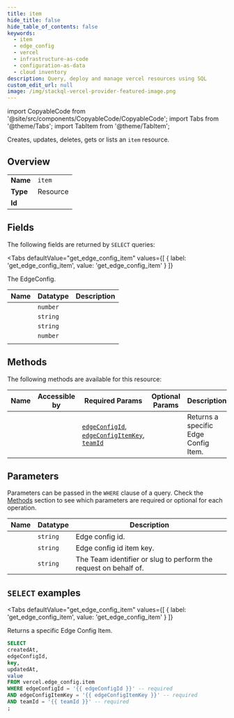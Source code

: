 ```yaml
--- 
title: item
hide_title: false
hide_table_of_contents: false
keywords:
  - item
  - edge_config
  - vercel
  - infrastructure-as-code
  - configuration-as-data
  - cloud inventory
description: Query, deploy and manage vercel resources using SQL
custom_edit_url: null
image: /img/stackql-vercel-provider-featured-image.png
---
```


import CopyableCode from '@site/src/components/CopyableCode/CopyableCode';
import Tabs from '@theme/Tabs';
import TabItem from '@theme/TabItem';

Creates, updates, deletes, gets or lists an <code>item</code> resource.

## Overview
<table><tbody>
<tr><td><b>Name</b></td><td><code>item</code></td></tr>
<tr><td><b>Type</b></td><td>Resource</td></tr>
<tr><td><b>Id</b></td><td><CopyableCode code="vercel.edge_config.item" /></td></tr>
</tbody></table>

## Fields

The following fields are returned by `SELECT` queries:

<Tabs
    defaultValue="get_edge_config_item"
    values={[
        { label: 'get_edge_config_item', value: 'get_edge_config_item' }
    ]}
>
<TabItem value="get_edge_config_item">

The EdgeConfig.

<table>
<thead>
    <tr>
    <th>Name</th>
    <th>Datatype</th>
    <th>Description</th>
    </tr>
</thead>
<tbody>
<tr>
    <td><CopyableCode code="createdAt" /></td>
    <td><code>number</code></td>
    <td></td>
</tr>
<tr>
    <td><CopyableCode code="edgeConfigId" /></td>
    <td><code>string</code></td>
    <td></td>
</tr>
<tr>
    <td><CopyableCode code="key" /></td>
    <td><code>string</code></td>
    <td></td>
</tr>
<tr>
    <td><CopyableCode code="updatedAt" /></td>
    <td><code>number</code></td>
    <td></td>
</tr>
<tr>
    <td><CopyableCode code="value" /></td>
    <td><code></code></td>
    <td></td>
</tr>
</tbody>
</table>
</TabItem>
</Tabs>

## Methods

The following methods are available for this resource:

<table>
<thead>
    <tr>
    <th>Name</th>
    <th>Accessible by</th>
    <th>Required Params</th>
    <th>Optional Params</th>
    <th>Description</th>
    </tr>
</thead>
<tbody>
<tr>
    <td><a href="#get_edge_config_item"><CopyableCode code="get_edge_config_item" /></a></td>
    <td><CopyableCode code="select" /></td>
    <td><a href="#parameter-edgeConfigId"><code>edgeConfigId</code></a>, <a href="#parameter-edgeConfigItemKey"><code>edgeConfigItemKey</code></a>, <a href="#parameter-teamId"><code>teamId</code></a></td>
    <td></td>
    <td>Returns a specific Edge Config Item.</td>
</tr>
</tbody>
</table>

## Parameters

Parameters can be passed in the `WHERE` clause of a query. Check the [Methods](#methods) section to see which parameters are required or optional for each operation.

<table>
<thead>
    <tr>
    <th>Name</th>
    <th>Datatype</th>
    <th>Description</th>
    </tr>
</thead>
<tbody>
<tr id="parameter-edgeConfigId">
    <td><CopyableCode code="edgeConfigId" /></td>
    <td><code>string</code></td>
    <td>Edge config id.</td>
</tr>
<tr id="parameter-edgeConfigItemKey">
    <td><CopyableCode code="edgeConfigItemKey" /></td>
    <td><code>string</code></td>
    <td>Edge config id item key.</td>
</tr>
<tr id="parameter-teamId">
    <td><CopyableCode code="teamId" /></td>
    <td><code>string</code></td>
    <td>The Team identifier or slug to perform the request on behalf of.</td>
</tr>
</tbody>
</table>

## `SELECT` examples

<Tabs
    defaultValue="get_edge_config_item"
    values={[
        { label: 'get_edge_config_item', value: 'get_edge_config_item' }
    ]}
>
<TabItem value="get_edge_config_item">

Returns a specific Edge Config Item.

```sql
SELECT
createdAt,
edgeConfigId,
key,
updatedAt,
value
FROM vercel.edge_config.item
WHERE edgeConfigId = '{{ edgeConfigId }}' -- required
AND edgeConfigItemKey = '{{ edgeConfigItemKey }}' -- required
AND teamId = '{{ teamId }}' -- required
;
```
</TabItem>
</Tabs>
